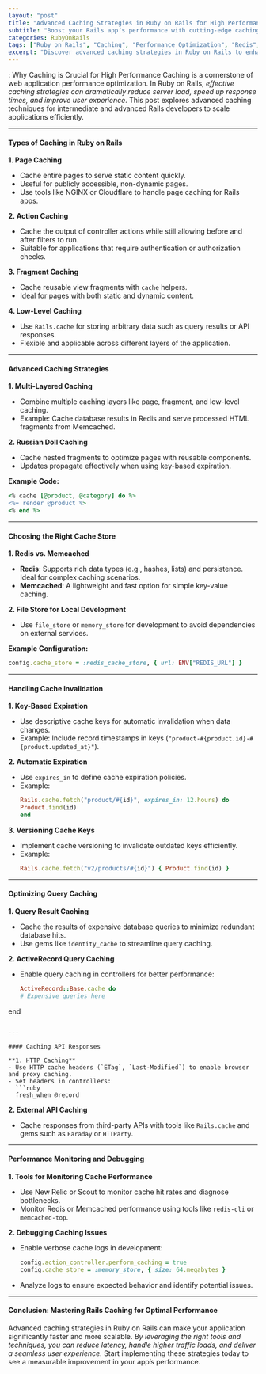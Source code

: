 ```yaml
---
layout: "post"
title: "Advanced Caching Strategies in Ruby on Rails for High Performance"
subtitle: "Boost your Rails app’s performance with cutting-edge caching techniques"
categories: RubyOnRails
tags: ["Ruby on Rails", "Caching", "Performance Optimization", "Redis", "Memcached", "Fragment Caching", "Cache Invalidation"]
excerpt: "Discover advanced caching strategies in Ruby on Rails to enhance your application's speed and efficiency while maintaining scalability."
---
```


: Why Caching is Crucial for High Performance
Caching is a cornerstone of web application performance optimization. In Ruby on Rails, *effective caching strategies can dramatically reduce server load, speed up response times, and improve user experience*. This post explores advanced caching techniques for intermediate and advanced Rails developers to scale applications efficiently.

---

#### Types of Caching in Ruby on Rails

**1. Page Caching**
- Cache entire pages to serve static content quickly.
- Useful for publicly accessible, non-dynamic pages.
- Use tools like NGINX or Cloudflare to handle page caching for Rails apps.

**2. Action Caching**
- Cache the output of controller actions while still allowing before and after filters to run.
- Suitable for applications that require authentication or authorization checks.

**3. Fragment Caching**
- Cache reusable view fragments with `cache` helpers.
- Ideal for pages with both static and dynamic content.

**4. Low-Level Caching**
- Use `Rails.cache` for storing arbitrary data such as query results or API responses.
- Flexible and applicable across different layers of the application.

---

#### Advanced Caching Strategies

**1. Multi-Layered Caching**
- Combine multiple caching layers like page, fragment, and low-level caching.
- Example: Cache database results in Redis and serve processed HTML fragments from Memcached.

**2. Russian Doll Caching**
- Cache nested fragments to optimize pages with reusable components.
- Updates propagate effectively when using key-based expiration.

**Example Code:**  
```ruby
<% cache [@product, @category] do %>
<%= render @product %>
<% end %>
```

---

#### Choosing the Right Cache Store

**1. Redis vs. Memcached**
- **Redis**: Supports rich data types (e.g., hashes, lists) and persistence. Ideal for complex caching scenarios.
- **Memcached**: A lightweight and fast option for simple key-value caching.

**2. File Store for Local Development**
- Use `file_store` or `memory_store` for development to avoid dependencies on external services.

**Example Configuration:**  
```ruby
config.cache_store = :redis_cache_store, { url: ENV["REDIS_URL"] }
```

---

#### Handling Cache Invalidation

**1. Key-Based Expiration**
- Use descriptive cache keys for automatic invalidation when data changes.
- Example: Include record timestamps in keys (`"product-#{product.id}-#{product.updated_at}"`).

**2. Automatic Expiration**
- Use `expires_in` to define cache expiration policies.
- Example:  
  ```ruby
  Rails.cache.fetch("product/#{id}", expires_in: 12.hours) do
  Product.find(id)
  end
  ```

**3. Versioning Cache Keys**
- Implement cache versioning to invalidate outdated keys efficiently.
- Example:  
  ```ruby
  Rails.cache.fetch("v2/products/#{id}") { Product.find(id) }
  ```

---

#### Optimizing Query Caching

**1. Query Result Caching**
- Cache the results of expensive database queries to minimize redundant database hits.
- Use gems like `identity_cache` to streamline query caching.

**2. ActiveRecord Query Caching**
- Enable query caching in controllers for better performance:  
  ```ruby
  ActiveRecord::Base.cache do
  # Expensive queries here
end
```

---

#### Caching API Responses

**1. HTTP Caching**
- Use HTTP cache headers (`ETag`, `Last-Modified`) to enable browser and proxy caching.
- Set headers in controllers:  
  ```ruby
  fresh_when @record
  ```

**2. External API Caching**
- Cache responses from third-party APIs with tools like `Rails.cache` and gems such as `Faraday` or `HTTParty`.

---

#### Performance Monitoring and Debugging

**1. Tools for Monitoring Cache Performance**
- Use New Relic or Scout to monitor cache hit rates and diagnose bottlenecks.
- Monitor Redis or Memcached performance using tools like `redis-cli` or `memcached-top`.

**2. Debugging Caching Issues**
- Enable verbose cache logs in development:  
  ```ruby
  config.action_controller.perform_caching = true
  config.cache_store = :memory_store, { size: 64.megabytes }
  ```
- Analyze logs to ensure expected behavior and identify potential issues.

---

#### Conclusion: Mastering Rails Caching for Optimal Performance
Advanced caching strategies in Ruby on Rails can make your application significantly faster and more scalable. *By leveraging the right tools and techniques, you can reduce latency, handle higher traffic loads, and deliver a seamless user experience.* Start implementing these strategies today to see a measurable improvement in your app’s performance.
